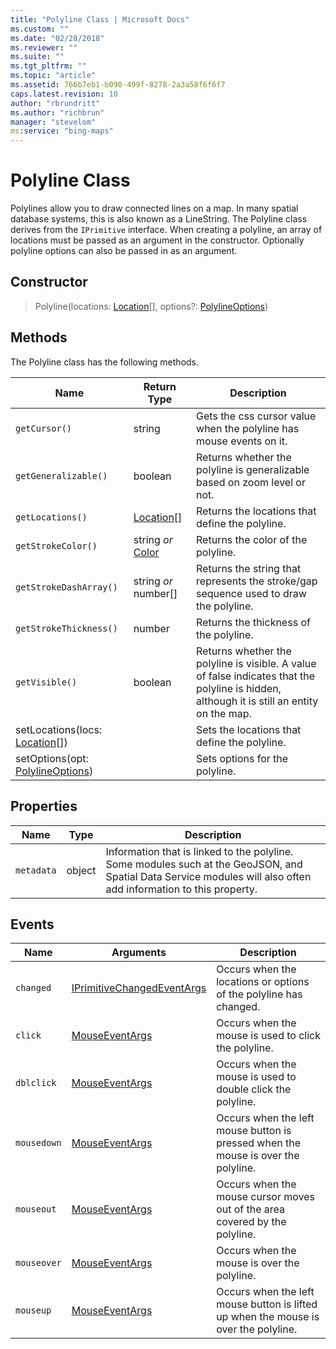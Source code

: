 ```yaml
---
title: "Polyline Class | Microsoft Docs"
ms.custom: ""
ms.date: "02/28/2018"
ms.reviewer: ""
ms.suite: ""
ms.tgt_pltfrm: ""
ms.topic: "article"
ms.assetid: 766b7eb1-b090-499f-8278-2a3a58f6f6f7
caps.latest.revision: 10
author: "rbrundritt"
ms.author: "richbrun"
manager: "stevelom"
ms:service: "bing-maps"
---
```

# Polyline Class
Polylines allow you to draw connected lines on a map. In many spatial database systems, this is also known as a LineString. The Polyline class derives from the `IPrimitive` interface. When creating a polyline, an array of locations must be passed as an argument in the constructor. Optionally polyline options can also be passed in as an argument.

## Constructor

> Polyline(locations: [Location](../v8-web-control/location-class.md)[], options?: [PolylineOptions](../v8-web-control/polylineoptions-object.md))

## Methods

The Polyline class has the following methods.

| Name                               | Return Type       | Description                                                |
|------------------------------------|-------------------|------------------------------------------------------------|
| `getCursor()` | string | Gets the css cursor value when the polyline has mouse events on it. |
| `getGeneralizable()` | boolean | Returns whether the polyline is generalizable based on zoom level or not. |
| `getLocations()`                   | [Location](../v8-web-control/location-class.md)\[\]      | Returns the locations that define the polyline.    |
| `getStrokeColor()`                 | string _or_ [Color](../v8-web-control/color-class.md)    | Returns the color of the polyline.                 |
| `getStrokeDashArray()`             | string _or_ number\[\] | Returns the string that represents the stroke/gap sequence used to draw the polyline.  |
| `getStrokeThickness()`             | number            | Returns the thickness of the polyline.                                    |
| `getVisible()`                     | boolean           | Returns whether the polyline is visible. A value of false indicates that the polyline is hidden, although it is still an entity on the map. |
| setLocations(locs: [Location](../v8-web-control/location-class.md)\[\]) |                   | Sets the locations that define the polyline.                              |
| setOptions(opt: [PolylineOptions](../v8-web-control/polylineoptions-object.md)) |                   | Sets options for the polyline.                                            |

## Properties

| Name     | Type     | Description                        |
|----------|----------|------------------------------------|
| `metadata` | object   | Information that is linked to the polyline. Some modules such at the GeoJSON, and Spatial Data Service modules will also often add information to this property.          |

## Events

| Name  | Arguments  | Description                                                                                   |
|-----------|----------------|---------------------------------------------------------------------------------------|
| `changed` | [IPrimitiveChangedEventArgs](../v8-web-control/iprimitivechangedeventargs-object.md) | Occurs when the locations or options of the polyline has changed. |
| `click`     | [MouseEventArgs](../v8-web-control/mouseeventargs-object.md) | Occurs when the mouse is used to click the polyline.   
`dblclick` | [MouseEventArgs](../v8-web-control/mouseeventargs-object.md) | Occurs when the mouse is used to double click the polyline.                             |
| `mousedown` | [MouseEventArgs](../v8-web-control/mouseeventargs-object.md) | Occurs when the left mouse button is pressed when the mouse is over the polyline.   |
| `mouseout`  | [MouseEventArgs](../v8-web-control/mouseeventargs-object.md) | Occurs when the mouse cursor moves out of the area covered by the polyline.         |
| `mouseover` | [MouseEventArgs](../v8-web-control/mouseeventargs-object.md) | Occurs when the mouse is over the polyline.                                         |
| `mouseup`   | [MouseEventArgs](../v8-web-control/mouseeventargs-object.md) | Occurs when the left mouse button is lifted up when the mouse is over the polyline. |
